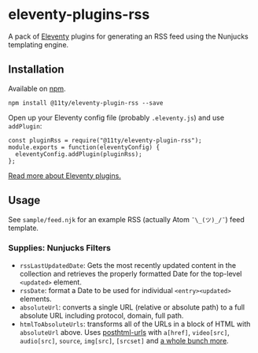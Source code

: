 # eleventy-plugins-rss

A pack of [Eleventy](https://github.com/11ty/eleventy) plugins for generating an RSS feed using the Nunjucks templating engine.

## Installation

Available on [npm](https://www.npmjs.com/package/@11ty/eleventy-plugin-rss).

```
npm install @11ty/eleventy-plugin-rss --save
```

Open up your Eleventy config file (probably `.eleventy.js`) and use `addPlugin`:

```
const pluginRss = require("@11ty/eleventy-plugin-rss");
module.exports = function(eleventyConfig) {
  eleventyConfig.addPlugin(pluginRss);
};
```

[Read more about Eleventy plugins.](https://github.com/11ty/eleventy/blob/master/docs/plugins.md)

## Usage

See `sample/feed.njk` for an example RSS (actually Atom `¯\_(ツ)_/¯`) feed template.

### Supplies: Nunjucks Filters

* `rssLastUpdatedDate`: Gets the most recently updated content in the collection and retrieves the properly formatted Date for the top-level `<updated>` element.
* `rssDate`: format a Date to be used for individual `<entry><updated>` elements.
* `absoluteUrl`: converts a single URL (relative or absolute path) to a full absolute URL including protocol, domain, full path.
* `htmlToAbsoluteUrls`: transforms all of the URLs in a block of HTML with `absoluteUrl` above. Uses [posthtml-urls](https://github.com/posthtml/posthtml-urls) with `a[href]`, `video[src]`, `audio[src]`, `source`, `img[src]`, `[srcset]` and [a whole bunch more](https://github.com/posthtml/posthtml-urls/blob/307c91342a211b3f9fb22bc57264bbb31f235fbb/lib/defaultOptions.js).
